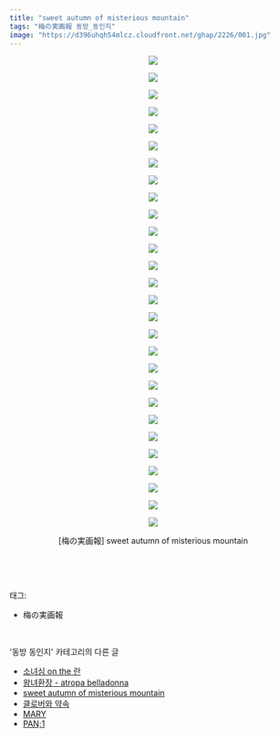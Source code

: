 ```yaml
---
title: "sweet autumn of misterious mountain"
tags: "梅の実画報 동방_동인지"
image: "https://d396uhqh54mlcz.cloudfront.net/ghap/2226/001.jpg"
---
```

<div class="article">
<p style="text-align: center; clear: none; float: none;"><img src="{{ site.imgserver7 }}/ghap/2226/001.jpg"/></p>
<p style="text-align: center; clear: none; float: none;"><img src="{{ site.imgserver7 }}/ghap/2226/002.jpg"/></p>
<p style="text-align: center; clear: none; float: none;"><img src="{{ site.imgserver7 }}/ghap/2226/003.jpg"/></p>
<p style="text-align: center; clear: none; float: none;"><img src="{{ site.imgserver7 }}/ghap/2226/004.jpg"/></p>
<p style="text-align: center; clear: none; float: none;"><img src="{{ site.imgserver7 }}/ghap/2226/005.jpg"/></p>
<p style="text-align: center; clear: none; float: none;"><img src="{{ site.imgserver7 }}/ghap/2226/006.jpg"/></p>
<p style="text-align: center; clear: none; float: none;"><img src="{{ site.imgserver7 }}/ghap/2226/007.jpg"/></p>
<p style="text-align: center; clear: none; float: none;"><img src="{{ site.imgserver7 }}/ghap/2226/008.jpg"/></p>
<p style="text-align: center; clear: none; float: none;"><img src="{{ site.imgserver7 }}/ghap/2226/009.jpg"/></p>
<p style="text-align: center; clear: none; float: none;"><img src="{{ site.imgserver7 }}/ghap/2226/010.jpg"/></p>
<p style="text-align: center; clear: none; float: none;"><img src="{{ site.imgserver7 }}/ghap/2226/011.jpg"/></p>
<p style="text-align: center; clear: none; float: none;"><img src="{{ site.imgserver7 }}/ghap/2226/012.jpg"/></p>
<p style="text-align: center; clear: none; float: none;"><img src="{{ site.imgserver7 }}/ghap/2226/013.jpg"/></p>
<p style="text-align: center; clear: none; float: none;"><img src="{{ site.imgserver7 }}/ghap/2226/014.jpg"/></p>
<p style="text-align: center; clear: none; float: none;"><img src="{{ site.imgserver7 }}/ghap/2226/015.jpg"/></p>
<p style="text-align: center; clear: none; float: none;"><img src="{{ site.imgserver7 }}/ghap/2226/016.jpg"/></p>
<p style="text-align: center; clear: none; float: none;"><img src="{{ site.imgserver7 }}/ghap/2226/017.jpg"/></p>
<p style="text-align: center; clear: none; float: none;"><img src="{{ site.imgserver7 }}/ghap/2226/018.jpg"/></p>
<p style="text-align: center; clear: none; float: none;"><img src="{{ site.imgserver7 }}/ghap/2226/019.jpg"/></p>
<p style="text-align: center; clear: none; float: none;"><img src="{{ site.imgserver7 }}/ghap/2226/020.jpg"/></p>
<p style="text-align: center; clear: none; float: none;"><img src="{{ site.imgserver7 }}/ghap/2226/021.jpg"/></p>
<p style="text-align: center; clear: none; float: none;"><img src="{{ site.imgserver7 }}/ghap/2226/022.jpg"/></p>
<p style="text-align: center; clear: none; float: none;"><img src="{{ site.imgserver7 }}/ghap/2226/023.jpg"/></p>
<p style="text-align: center; clear: none; float: none;"><img src="{{ site.imgserver7 }}/ghap/2226/024.jpg"/></p>
<p style="text-align: center; clear: none; float: none;"><img src="{{ site.imgserver7 }}/ghap/2226/025.jpg"/></p>
<p style="text-align: center; clear: none; float: none;"><img src="{{ site.imgserver7 }}/ghap/2226/026.jpg"/></p>
<p style="text-align: center; clear: none; float: none;"><img src="{{ site.imgserver7 }}/ghap/2226/027.jpg"/></p>
<p style="text-align: center; clear: none; float: none;"><img src="{{ site.imgserver7 }}/ghap/2226/028.jpg"/></p>
<p style="text-align: center; clear: none; float: none;">[梅の実画報] sweet autumn of misterious mountain</p>
<p><br/></p>
</div><br/>
<div class="tagTrail">
<p>태그: </p>
<ul>
<li>梅の実画報</li>
</ul>
</div><br/>
<div class="another">
<p>'동방 동인지' 카테고리의 다른 글</p>
<ul>
<li><a href="/ghap_2229">소녀심 on the 란</a></li>
<li><a href="/ghap_2228">왕녀환장 - atropa belladonna</a></li>
<li><a href="/ghap_2226">sweet autumn of misterious mountain</a></li>
<li><a href="/ghap_2225">클로버와 약속</a></li>
<li><a href="/ghap_2224">MARY</a></li>
<li><a href="/ghap_2222">PAN;1</a></li>
</ul>
</div><br/>
<div class="cb_module cb_fluid">
<div class="cb_wrt cb_profile">
</div><!-- commentList close -->
</div><br/>
